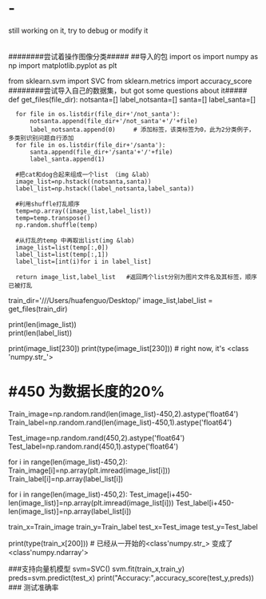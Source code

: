 # -
still working on it, try to debug or modify it 
######
 ########尝试着操作图像分类#####
  ##导入的包
import os
import numpy as np
import matplotlib.pyplot as plt
 
from sklearn.svm import SVC
from sklearn.metrics import accuracy_score
########尝试导入自己的数据集，but got some questions about it#####
def get_files(file_dir):
      notsanta=[]
      label_notsanta=[]
      santa=[]
      label_santa=[]
      
      for file in os.listdir(file_dir+'/not_santa'):
          notsanta.append(file_dir+'/not_santa'+'/'+file)
          label_notsanta.append(0)     # 添加标签，该类标签为0，此为2分类例子，多类别识别问题自行添加
      for file in os.listdir(file_dir+'/santa'):
          santa.append(file_dir+'/santa'+'/'+file)
          label_santa.append(1)
      
      #把cat和dog合起来组成一个list （img &lab）
      image_list=np.hstack((notsanta,santa))
      label_list=np.hstack((label_notsanta,label_santa))
      
      #利用shuffle打乱顺序
      temp=np.array((image_list,label_list))
      temp=temp.transpose()
      np.random.shuffle(temp)
      
      #从打乱的temp 中再取出list(img &lab)
      image_list=list(temp[:,0])
      label_list=list(temp[:,1])
      label_list=[int(i)for i in label_list]
      
      return image_list,label_list   #返回两个list分别为图片文件名及其标签，顺序已被打乱
  
  
train_dir='///Users/huafenguo/Desktop/'
image_list,label_list = get_files(train_dir)  
    
print(len(image_list))  
print(len(label_list)) 
  
print(image_list[230])
print(type(image_list[230]))  # right now, it's <class 'numpy.str_'>
 
# #450 为数据长度的20%
Train_image=np.random.rand(len(image_list)-450,2).astype('float64')
Train_label=np.random.rand(len(image_list)-450,1).astype('float64')
  
Test_image=np.random.rand(450,2).astype('float64')
Test_label=np.random.rand(450,1).astype('float64')
  
for i in range(len(image_list)-450,2):
      Train_image[i]=np.array(plt.imread(image_list[i]))
      Train_label[i]=np.array(label_list[i])
      
for i in range(len(image_list)-450,2):
      Test_image[i+450-len(image_list)]=np.array(plt.imread(image_list[i]))
      Test_label[i+450-len(image_list)]=np.array(label_list[i])
 
 
train_x=Train_image
train_y=Train_label
test_x=Test_image
test_y=Test_label  
 
print(type(train_x[200]))  # 已经从一开始的<class'numpy.str_> 变成了<class'numpy.ndarray'>
 
###支持向量机模型 
svm=SVC()
svm.fit(train_x,train_y)
preds=svm.predict(test_x)
print("Accuracy:",accuracy_score(test_y,preds))   ### 测试准确率
